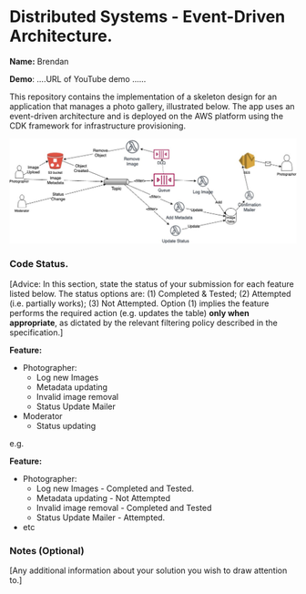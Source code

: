 # Distributed Systems - Event-Driven Architecture.

__Name:__ Brendan

__Demo__: ....URL of YouTube demo ......

This repository contains the implementation of a skeleton design for an application that manages a photo gallery, illustrated below. The app uses an event-driven architecture and is deployed on the AWS platform using the CDK framework for infrastructure provisioning. 

![](./images/arch.jpg)

### Code Status.

[Advice: In this section, state the status of your submission for each feature listed below. The status options are: (1) Completed & Tested; (2) Attempted (i.e. partially works); (3) Not Attempted. Option (1) implies the feature performs the required action (e.g. updates the table) __only when appropriate__, as dictated by the relevant filtering policy described in the specification.]

__Feature:__
+ Photographer:
  + Log new Images
  + Metadata updating
  + Invalid image removal  
  + Status Update Mailer
+ Moderator
  + Status updating

e.g. 

__Feature:__
+ Photographer:
  + Log new Images - Completed and Tested.
  + Metadata updating - Not Attempted
  + Invalid image removal - Completed and Tested
  + Status Update Mailer - Attempted.
+ etc

### Notes (Optional)

[Any additional information about your solution you wish to draw attention to.]

